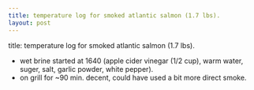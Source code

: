 ```yaml
---
title: temperature log for smoked atlantic salmon (1.7 lbs).
layout: post
---
```


title: temperature log for smoked atlantic salmon (1.7 lbs).

* wet brine started at 1640 (apple cider vinegar (1/2 cup), warm water, suger, salt, garlic powder, white pepper).
* on grill for ~90 min. decent, could have used a bit more direct smoke.
